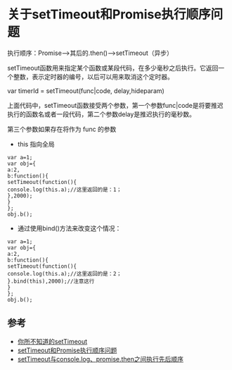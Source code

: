 # 关于setTimeout和Promise执行顺序问题

执行顺序：Promise——>其后的.then()——>setTimeout（异步）

setTimeout函数用来指定某个函数或某段代码，在多少毫秒之后执行。它返回一个整数，表示定时器的编号，以后可以用来取消这个定时器。


var timerId = setTimeout(func|code, delay,hideparam)

上面代码中，setTimeout函数接受两个参数，第一个参数func|code是将要推迟执行的函数名或者一段代码，第二个参数delay是推迟执行的毫秒数。

第三个参数如果存在将作为 func 的参数


- this 指向全局
```
var a=1;
var obj={
a:2,
b:function(){
setTimeout(function(){
console.log(this.a);//这里返回的是：1；
},2000);
}
};
obj.b();
```

- 通过使用bind()方法来改变这个情况：

```
var a=1;
var obj={
a:2,
b:function(){
setTimeout(function(){
console.log(this.a);//这里返回的是：2；
}.bind(this),2000);//注意这行
}
};
obj.b();
```


## 参考
- [你所不知道的setTimeout](https://www.jeffjade.com/2016/01/10/2016-01-10-javacript-setTimeout/?utm_source=caibaojian.com)
- [setTimeout和Promise执行顺序问题](http://www.cnblogs.com/sunmarvell/p/9564815.html)
- [setTimeout与console.log、promise.then之间执行先后顺序](https://blog.csdn.net/judy_qiudie/article/details/82768243)
